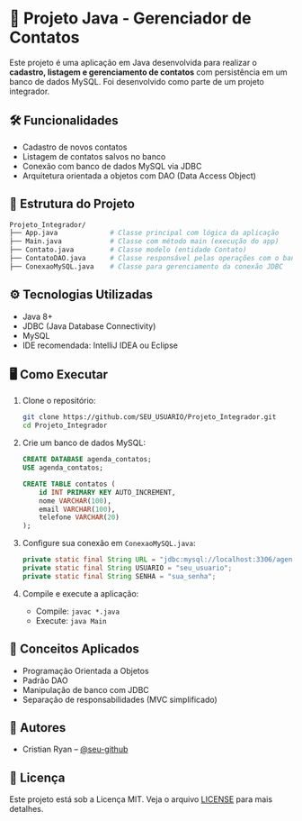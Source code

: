 # 📇 Projeto Java - Gerenciador de Contatos

Este projeto é uma aplicação em Java desenvolvida para realizar o **cadastro, listagem e gerenciamento de contatos** com persistência em um banco de dados MySQL. Foi desenvolvido como parte de um projeto integrador.

## 🛠 Funcionalidades

- Cadastro de novos contatos
- Listagem de contatos salvos no banco
- Conexão com banco de dados MySQL via JDBC
- Arquitetura orientada a objetos com DAO (Data Access Object)

## 📂 Estrutura do Projeto

```bash
Projeto_Integrador/
├── App.java             # Classe principal com lógica da aplicação
├── Main.java            # Classe com método main (execução do app)
├── Contato.java         # Classe modelo (entidade Contato)
├── ContatoDAO.java      # Classe responsável pelas operações com o banco
├── ConexaoMySQL.java    # Classe para gerenciamento da conexão JDBC
```

## ⚙️ Tecnologias Utilizadas

- Java 8+
- JDBC (Java Database Connectivity)
- MySQL
- IDE recomendada: IntelliJ IDEA ou Eclipse

## 🖥️ Como Executar

1. Clone o repositório:
   ```bash
   git clone https://github.com/SEU_USUARIO/Projeto_Integrador.git
   cd Projeto_Integrador
   ```

2. Crie um banco de dados MySQL:
   ```sql
   CREATE DATABASE agenda_contatos;
   USE agenda_contatos;

   CREATE TABLE contatos (
       id INT PRIMARY KEY AUTO_INCREMENT,
       nome VARCHAR(100),
       email VARCHAR(100),
       telefone VARCHAR(20)
   );
   ```

3. Configure sua conexão em `ConexaoMySQL.java`:
   ```java
   private static final String URL = "jdbc:mysql://localhost:3306/agenda_contatos";
   private static final String USUARIO = "seu_usuario";
   private static final String SENHA = "sua_senha";
   ```

4. Compile e execute a aplicação:
   - Compile: `javac *.java`
   - Execute: `java Main`

## 🧠 Conceitos Aplicados

- Programação Orientada a Objetos
- Padrão DAO
- Manipulação de banco com JDBC
- Separação de responsabilidades (MVC simplificado)

## 👥 Autores

- Cristian Ryan – [@seu-github](https://github.com/SEU_USUARIO)

## 📄 Licença

Este projeto está sob a Licença MIT. Veja o arquivo [LICENSE](LICENSE) para mais detalhes.